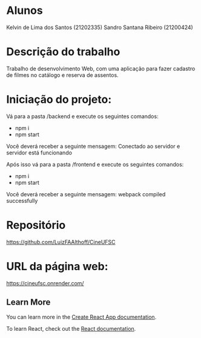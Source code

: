 # Alunos
Kelvin de Lima dos Santos (21202335)
Sandro Santana Ribeiro (21200424)

# Descrição do trabalho

Trabalho de desenvolvimento Web, com uma aplicação para fazer cadastro de filmes no catálogo e reserva de assentos.

# Iniciação do projeto:

Vá para a pasta /backend e execute os seguintes comandos:
- npm i
- npm start

Você deverá receber a seguinte mensagem: Conectado ao servidor e servidor está funcionando

Após isso vá para a pasta /frontend e execute os seguintes comandos:
- npm i
- npm start

Você deverá receber a seguinte mensagem: webpack compiled successfully

# Repositório

https://github.com/LuizFAAlthoff/CineUFSC

# URL da página web:

https://cineufsc.onrender.com/

## Learn More

You can learn more in the [Create React App documentation](https://facebook.github.io/create-react-app/docs/getting-started).

To learn React, check out the [React documentation](https://reactjs.org/).
